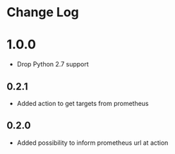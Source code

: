 # Change Log

# 1.0.0

* Drop Python 2.7 support

## 0.2.1

- Added action to get targets from prometheus

## 0.2.0

- Added possibility to inform prometheus url at action
